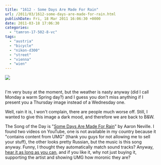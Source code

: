 ```yaml
---
title: "1612 - Some Days Are Made For Rain"
url: /2011/03/1612-some-days-are-made-for-rain.html
publishDate: Fri, 18 Mar 2011 16:06:30 +0000
date: 2011-03-18 17:06:30
categories: 
  - "tamron-17-502-8-vc"
tags: 
  - "austria"
  - "bicycle"
  - "nikon-d300"
  - "street"
  - "vienna"
  - "wien"
---
```

<div class="container">
<div class="center"><a target="_blank" href="https://d25zfm9zpd7gm5.cloudfront.net/1200x1200/2011/20110317_173106_ps.jpg"><img src="https://d25zfm9zpd7gm5.cloudfront.net/0600x0600/2011/20110317_173106_ps.jpg" /></a></div>
</div>
<br />

I'm very busy at the moment, but the weather is nasty anyway (did I call Monday a warm Spring day?) and I guess you don't miss anything if I present you a Thursday image instead of a Wednesday one.

 Well, rain it is, I won't complain, there are people much worse off. Still, I wanted to give this image a dark mood, and therefore we are back to B&W.

The Song of the Day is "<a target="_blank" href="http://www.lyricsmode.com/lyrics/a/aaron_neville/some_days_are_made_for_rain.html">Some Days Are Made For Rain</a>" by Aaron Neville. I found two videos on YouTube, one is not available in my country because it "contains content from UMG" (thank you guys for not allowing me to sell your stuff), the other looks pretty Russian, but the music is this song anyway. Funny, I thought they automatically match sound tracks? Anyway, <a target="_blank" href="http://www.youtube.com/watch?v=A9A5Wxd8VKs">hear it as long as you can</a>, and if you like it, why not just buying it, supporting the artist and showing UMG how moronic they are?
